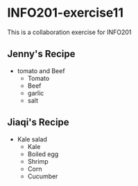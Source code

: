 # INFO201-exercise11
This is a collaboration exercise for INFO201

## Jenny's Recipe
- tomato and Beef
  - Tomato
  - Beef
  - garlic
  - salt

## Jiaqi's Recipe
- Kale salad
  - Kale
  - Boiled egg
  - Shrimp
  - Corn
  - Cucumber
